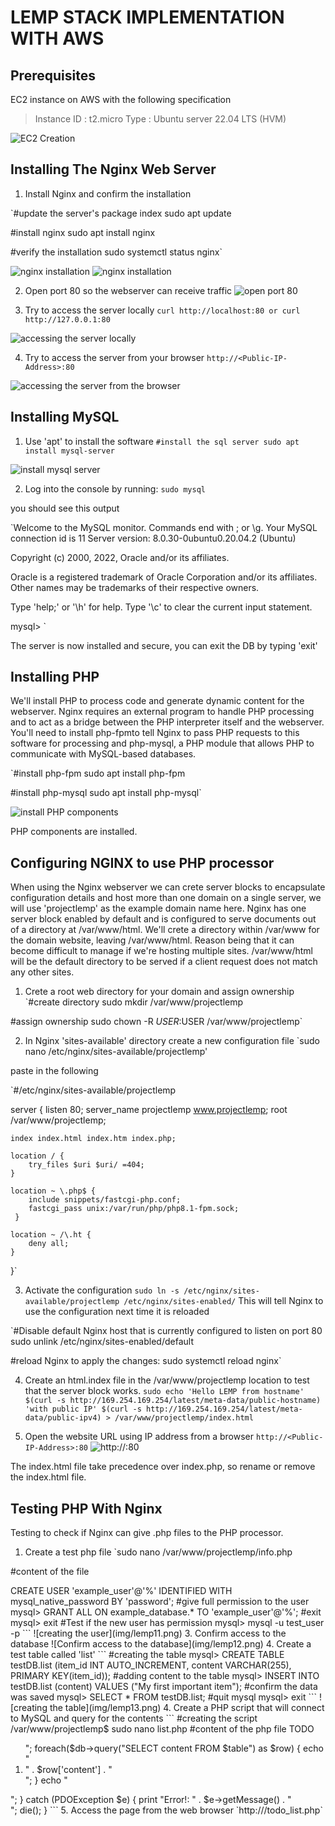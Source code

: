 # LEMP STACK IMPLEMENTATION WITH AWS

## Prerequisites
EC2 instance on AWS with the  following specification
> Instance ID : t2.micro
  Type : Ubuntu server 22.04 LTS (HVM)

![EC2 Creation](img/lemp1.png)

## Installing The Nginx Web Server
1. Install Nginx and confirm the installation

`#update the server's package index
sudo apt update

#install nginx
sudo apt install nginx

#verify the installation
sudo systemctl status nginx`

![nginx installation](img/lemp2.png)
![nginx installation](img/lemp3.png)

2. Open port 80 so the webserver can receive traffic
![open port 80](img/lemp4.png)

3. Try to access the server locally 
`curl http://localhost:80
or
curl http://127.0.0.1:80`

![accessing the server locally](img/lemp5.png)

4. Try to access the server from your browser
`http://<Public-IP-Address>:80`

![accessing the server from the browser](img/lemp6.png)

## Installing MySQL
1. Use 'apt' to install the software
`#install the sql server
sudo apt install mysql-server`

![install mysql server](img/lemp7.png)

2. Log into the console by running:
`sudo mysql`

you should see this output

`Welcome to the MySQL monitor.  Commands end with ; or \g.
Your MySQL connection id is 11
Server version: 8.0.30-0ubuntu0.20.04.2 (Ubuntu)

Copyright (c) 2000, 2022, Oracle and/or its affiliates.

Oracle is a registered trademark of Oracle Corporation and/or its
affiliates. Other names may be trademarks of their respective
owners.

Type 'help;' or '\h' for help. Type '\c' to clear the current input statement.

mysql> `

The server is now installed and secure, you can exit the DB by typing  'exit'

## Installing PHP
We'll install PHP to process code and generate dynamic content for the webserver.
Nginx requires an external program to handle PHP processing and to act as a bridge between the PHP interpreter itself and the webserver.
You'll need to install php-fpmto tell Nginx to pass PHP requests to this software for processing and php-mysql, a PHP module that allows PHP to communicate with MySQL-based databases.

`#install php-fpm
sudo apt install php-fpm

#install php-mysql
sudo apt install php-mysql`

![install PHP components](img/lemp8.png)

PHP components are installed.

## Configuring NGINX to use PHP processor
When using the Nginx webserver we can crete server blocks to encapsulate configuration details and host more than one domain on a single server, we will use 'projectlemp' as the example domain name here.
Nginx has one server block enabled by default and is configured to serve documents out of a directory at /var/www/html. We'll crete a directory within /var/www for the domain website, leaving /var/www/html. Reason being that it can become difficult to manage if we're hosting multiple sites. /var/www/html will be the default directory to be served if a client request  does not match any other sites.

1. Crete a root web directory for your domain and assign ownership
`#create directory
sudo mkdir /var/www/projectlemp

#assign ownership
sudo chown -R $USER:$USER /var/www/projectlemp`

2. In Nginx 'sites-available' directory create a new configuration file
`sudo nano /etc/nginx/sites-available/projectlemp'

paste in the following 

`#/etc/nginx/sites-available/projectlemp

server {
    listen 80;
    server_name projectlemp www.projectlemp;
    root /var/www/projectlemp;

    index index.html index.htm index.php;

    location / {
        try_files $uri $uri/ =404;
    }

    location ~ \.php$ {
        include snippets/fastcgi-php.conf;
        fastcgi_pass unix:/var/run/php/php8.1-fpm.sock;
     }

    location ~ /\.ht {
        deny all;
    }

}`

3. Activate the configuration
`sudo ln -s /etc/nginx/sites-available/projectlemp /etc/nginx/sites-enabled/`
This will tell Nginx to use the configuration next time it is reloaded

`#Disable default Nginx host that is currently configured to listen on port 80
sudo unlink /etc/nginx/sites-enabled/default

#reload Nginx to apply the changes:
sudo systemctl reload nginx`

4. Create an html.index file in the /var/www/projectlemp location to test that the server block works.
`sudo echo 'Hello LEMP from hostname' $(curl -s http://169.254.169.254/latest/meta-data/public-hostname) 'with public IP' $(curl -s http://169.254.169.254/latest/meta-data/public-ipv4) > /var/www/projectlemp/index.html`

5. Open the website URL using IP address from a browser
`http://<Public-IP-Address>:80`
![http://<Public-IP-Address>:80](img/lemp9.png)

The index.html file take precedence over index.php, so rename or remove the index.html file.

## Testing PHP With Nginx
Testing to check if Nginx can give .php files to the PHP processor.

1. Create a test php file
`sudo nano /var/www/projectlemp/info.php

#content of the file
<?php
phpinfo();

#access the page in your web browser
http://`server_domain_or_IP`/info.php

## Getting Data From The BD With MySQL
Creating a test database with a simple TO-DO list and configuring access to it , so the NGINX website would be able to query data from the DB and dispaly it.
1. create a test DB
![creating the DB](img/lemp10.png)

2. Create a user and grant them full privileges on the DB
```
#create user
mysql> CREATE USER 'example_user'@'%' IDENTIFIED WITH mysql_native_password BY 'password';

#give full permission to the user
mysql> GRANT ALL ON example_database.* TO 'example_user'@'%';

#exit
mysql> exit

#Test if the new user has permission
mysql> mysql -u test_user -p
```

![creating the user](img/lemp11.png)

3. Confirm access to the database

![Confirm access to the database](img/lemp12.png)

4. Create a test table called 'list'

```
#creating the table 
mysql> CREATE TABLE testDB.list (item_id INT AUTO_INCREMENT, content VARCHAR(255), PRIMARY KEY(item_id));

#adding content to the table
mysql> INSERT INTO testDB.list (content) VALUES ("My first important item");

#confirm the data was saved
mysql> SELECT * FROM testDB.list;

#quit mysql
mysql> exit
```

![creating the table](img/lemp13.png)

4. Create a PHP script that will connect to MySQL and query for the contents
```
#creating the script
/var/www/projectlemp$ sudo nano list.php

#content of the php file
<?php
$user = "test_user";
$password = "PassWord.1";
$database = "testDB";
$table = "list";

try {
  $db = new PDO("mysql:host=localhost;dbname=$database", $user, $password);
  echo "<h2>TODO</h2><ol>";
  foreach($db->query("SELECT content FROM $table") as $row) {
    echo "<li>" . $row['content'] . "</li>";
  }
  echo "</ol>";
} catch (PDOException $e) {
    print "Error!: " . $e->getMessage() . "<br/>";
    die();
}
```

5. Access the page from the web browser
`http://<Public_domain_or_IP>/todo_list.php`


